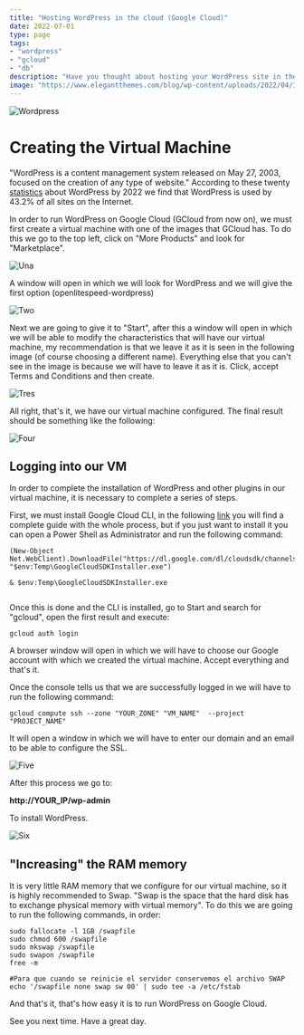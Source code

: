```yaml
---
title: "Hosting WordPress in the cloud (Google Cloud)"
date: 2022-07-01
type: page
tags: 
- "wordpress"
- "gcloud"
- "db"
description: "Have you thought about hosting your WordPress site in the cloud but don't know how? Today we will learn together the process to run our site on Google Cloud, but a similar process could be used to run it on any other platform such as AWS or Azure."
image: "https://www.elegantthemes.com/blog/wp-content/uploads/2022/04/Install-WordPress-on-Google-Cloud-Hosting.png"
---
```


![Wordpress](https://upload.wikimedia.org/wikipedia/commons/2/20/WordPress_logo.svg)

# Creating the Virtual Machine

"WordPress is a content management system released on May 27, 2003, focused on the creation of any type of website." According to these twenty [statistics](https://blog.hubspot.com/website/wordpress-stats#:~:text=(W3Techs%2C%20202022),every%20five%20websites%20use%20WordPress.) about WordPress by 2022 we find that WordPress is used by 43.2% of all sites on the Internet.

In order to run WordPress on Google Cloud (GCloud from now on), we must first create a virtual machine with one of the images that GCloud has. To do this we go to the top left, click on "More Products" and look for "Marketplace". 

![Una](https://res.cloudinary.com/rooyca/image/upload/v1656712908/Blog/Imgs/hosting%20wordpress/1_hjegaj.png)

A window will open in which we will look for WordPress and we will give the first option (openlitespeed-wordpress)

![Two](https://res.cloudinary.com/rooyca/image/upload/v1656710344/Blog/Imgs/hosting%20wordpress/3_o7rjwl.png)

Next we are going to give it to "Start", after this a window will open in which we will be able to modify the characteristics that will have our virtual machine, my recommendation is that we leave it as it is seen in the following image (of course choosing a different name). Everything else that you can't see in the image is because we will have to leave it as it is. Click, accept Terms and Conditions and then create.


![Tres](https://res.cloudinary.com/rooyca/image/upload/v1656710344/Blog/Imgs/hosting%20wordpress/5_lbdvbs.png)


All right, that's it, we have our virtual machine configured. The final result should be something like the following:


![Four](https://res.cloudinary.com/rooyca/image/upload/v1656711028/Blog/Imgs/hosting%20wordpress/6_tcnjcy.png)


## Logging into our VM

In order to complete the installation of WordPress and other plugins in our virtual machine, it is necessary to complete a series of steps.

First, we must install Google Cloud CLI, in the following [link](https://cloud.google.com/sdk/docs/install) you will find a complete guide with the whole process, but if you just want to install it you can open a Power Shell as Administrator and run the following command:

```
(New-Object Net.WebClient).DownloadFile("https://dl.google.com/dl/cloudsdk/channels/rapid/GoogleCloudSDKInstaller.exe", "$env:Temp\GoogleCloudSDKInstaller.exe")

& $env:Temp\GoogleCloudSDKInstaller.exe
    
```
Once this is done and the CLI is installed, go to Start and search for "gcloud", open the first result and execute:

```
gcloud auth login
```

A browser window will open in which we will have to choose our Google account with which we created the virtual machine. Accept everything and that's it.

Once the console tells us that we are successfully logged in we will have to run the following command:

```
gcloud compute ssh --zone "YOUR_ZONE" "VM_NAME"  --project "PROJECT_NAME"
```

It will open a window in which we will have to enter our domain and an email to be able to configure the SSL.


![Five](https://res.cloudinary.com/rooyca/image/upload/v1656711850/Blog/Imgs/hosting%20wordpress/7_se6twg.png)


After this process we go to:

**http://YOUR_IP/wp-admin**

To install WordPress.


![Six](https://res.cloudinary.com/rooyca/image/upload/v1656712691/Blog/Imgs/hosting%20wordpress/8_dmaxmo.png)


## "Increasing" the RAM memory

It is very little RAM memory that we configure for our virtual machine, so it is highly recommended to Swap. "Swap is the space that the hard disk has to exchange physical memory with virtual memory". To do this we are going to run the following commands, in order:

```
sudo fallocate -l 1GB /swapfile
sudo chmod 600 /swapfile
sudo mkswap /swapfile
sudo swapon /swapfile
free -m

#Para que cuando se reinicie el servidor conservemos el archivo SWAP
echo '/swapfile none swap sw 00' | sudo tee -a /etc/fstab
```

And that's it, that's how easy it is to run WordPress on Google Cloud.

See you next time. Have a great day.